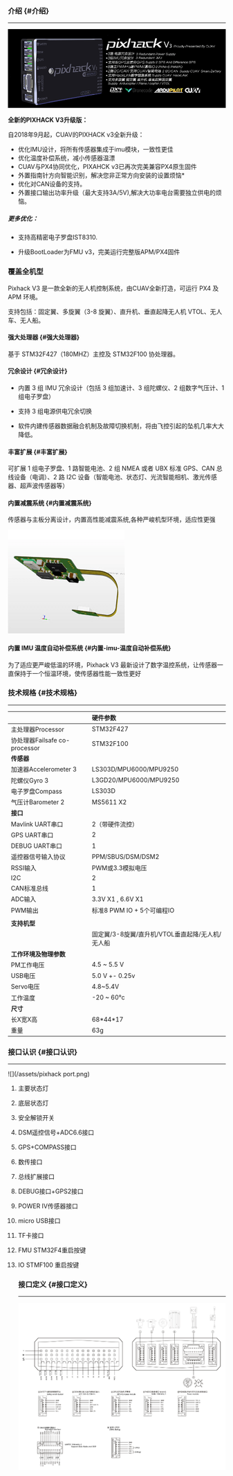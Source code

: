 ### 介绍 {#介绍}

---

![pixhack v3](../assets/pixhackv31.png)

**全新的PIXHACK V3升级版：**

自2018年9月起，CUAV的PIXHACK v3全新升级：

* 优化IMU设计，将所有传感器集成于imu模块，一致性更佳
* 优化温度补偿系统，减小传感器温漂
* CUAV与PX4协同优化，PIXAHCK v3已再次完美兼容PX4原生固件
* 外置指南针方向智能识别，解决您非正常方向安装的设置烦恼\*
* 优化对CAN设备的支持。
* 外置接口输出功率升级（最大支持3A/5V\),解决大功率电台需要独立供电的烦恼。

##### 更多优化：

* 支持高精密电子罗盘IST8310.

* 升级BootLoader为FMU v3，完美运行完整版APM/PX4固件

### 覆盖全机型

Pixhack V3 是一款全新的无人机控制系统，由CUAV全新打造，可运行 PX4 及 APM 环境。

支持包括：固定翼、多旋翼（3-8 旋翼）、直升机、垂直起降无人机 VTOL、无人车、无人船。

#### 强大处理器 {#强大处理器}

基于 STM32F427（180MHZ）主控及 STM32F100 协处理器。

#### 冗余设计 {#冗余设计}

* 内置 3 组 IMU 冗余设计（包括 3 组加速计、3 组陀螺仪、2 组数字气压计、1组电子罗盘）

* 支持 3 组电源供电冗余切换

* 软件内建传感器数据融合机制及故障切换机制，将由飞控引起的坠机几率大大降低。

#### 丰富扩展 {#丰富扩展}

可扩展 1 组电子罗盘、1 路智能电池、2 组 NMEA 或者 UBX 标准 GPS、CAN 总线设备（电调）、2 路 I2C 设备（智能电池、状态灯、光流智能相机、激光传感器、超声波传感器等）

#### 内置减震系统 {#内置减震系统}

传感器与主板分离设计，内置高性能减震系统,各种严峻机型环境，适应性更强

![IMU1](../assets/imu1.png)

#### 内置 IMU 温度自动补偿系统 {#内置-imu-温度自动补偿系统}

为了适应更严峻低温的环境，Pixhack V3 最新设计了数字温控系统，让传感器一直保持于一个恒温环境，使传感器性能一致性更好

### 技术规格 {#技术规格}

---

|  | **硬件参数** |
| :--- | :--- |
| 主处理器Processor | STM32F427 |
| 协处理器Failsafe co-processor | STM32F100 |
| **传感器** |  |
| 加速器Accelerometer 3 | LS303D/MPU6000/MPU9250 |
| 陀螺仪Gyro 3 | L3GD20/MPU6000/MPU9250 |
| 电子罗盘Compass | LS303D |
| 气压计Barometer 2 | MS5611 X2 |
| **接口** |  |
| Mavlink UART串口 | 2（带硬件流控） |
| GPS UART串口 | 2 |
| DEBUG UART串口 | 1 |
| 遥控器信号输入协议 | PPM/SBUS/DSM/DSM2 |
| RSSI输入 | PWM或3.3模拟电压 |
| I2C | 2 |
| CAN标准总线 | 1 |
| ADC输入 | 3.3V X1 , 6.6V X1 |
| PWM输出 | 标准8 PWM IO + 5个可编程IO |
|  |  |
| **支持机型** |  |
|  | 固定翼/3-8旋翼/直升机/VTOL垂直起降/无人机/无人船 |
| **工作环境及物理参数** |  |
| PM工作电压 | 4.5 ~ 5.5 V |
| USB电压 | 5.0 V +- 0.25v |
| Servo电压 | 4.8~5.4V |
| 工作温度 | -20 ~ 60°c |
| **尺寸** |  |
| 长X宽X高 | 68\*44\*17 |
| 重量 | 63g |

### 接口认识 {#接口认识}

---

![](/assets/pixhack port.png)

1. 主要状态灯
2. 底层状态灯
3. 安全解锁开关
4. DSM遥控信号+ADC6.6接口
5. GPS+COMPASS接口
6. 数传接口
7. 总线扩展接口
8. DEBUG接口+GPS2接口
9. POWER IV传感器接口
10. micro USB接口
11. TF卡接口
12. FMU STM32F4重启按键
13. IO STMF100 重启按键

    ### 接口定义 {#接口定义}

    ---

    ![pixhack v3 Interface](../assets/V33_legend.png)



